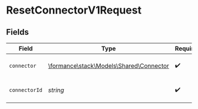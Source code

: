 # ResetConnectorV1Request


## Fields

| Field                                                                       | Type                                                                        | Required                                                                    | Description                                                                 | Example                                                                     |
| --------------------------------------------------------------------------- | --------------------------------------------------------------------------- | --------------------------------------------------------------------------- | --------------------------------------------------------------------------- | --------------------------------------------------------------------------- |
| `connector`                                                                 | [\formance\stack\Models\Shared\Connector](../../Models/Shared/Connector.md) | :heavy_check_mark:                                                          | The name of the connector.                                                  |                                                                             |
| `connectorId`                                                               | *string*                                                                    | :heavy_check_mark:                                                          | The connector ID.                                                           | XXX                                                                         |